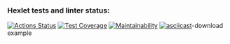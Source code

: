 ### Hexlet tests and linter status:
[![Actions Status](https://github.com/FeoktistovAE/python-project-51/workflows/hexlet-check/badge.svg)](https://github.com/FeoktistovAE/python-project-51/actions)
[![Test Coverage](https://api.codeclimate.com/v1/badges/139d185ebd325cd5cd73/test_coverage)](https://codeclimate.com/github/FeoktistovAE/python-project-51/test_coverage)
[![Maintainability](https://api.codeclimate.com/v1/badges/139d185ebd325cd5cd73/maintainability)](https://codeclimate.com/github/FeoktistovAE/python-project-51/maintainability)
[![asciicast](https://asciinema.org/a/UWZbJWn77ZwrssarQ9Bd1MDHk.svg)](https://asciinema.org/a/UWZbJWn77ZwrssarQ9Bd1MDHk)-download example